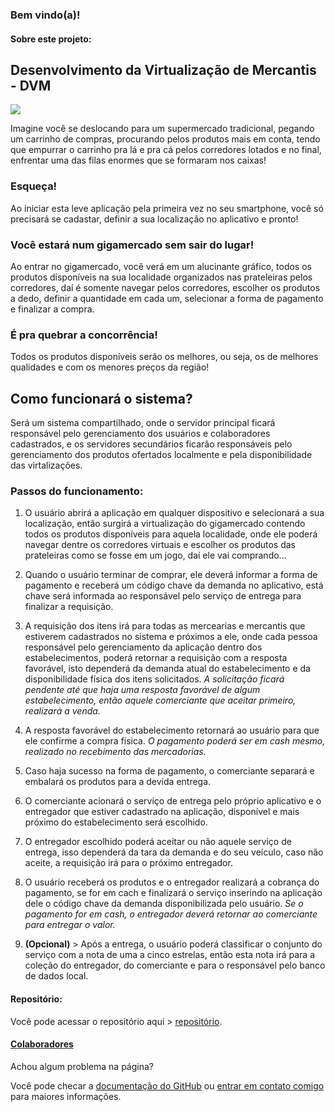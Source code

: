 ### Bem vindo(a)!

#### Sobre este projeto:

## Desenvolvimento da Virtualização de Mercantis - DVM

![](https://tecnologiasemsegredos.files.wordpress.com/2011/01/virtualizacao.png)

Imagine você se deslocando para um supermercado tradicional, pegando um carrinho de compras, procurando pelos produtos mais em conta, tendo que empurrar o carrinho pra lá e pra cá pelos corredores lotados e no final, enfrentar uma das filas enormes que se formaram nos caixas!

### Esqueça!

Ao iniciar esta leve aplicação pela primeira vez no seu smartphone, você só precisará se cadastar, definir a sua localização no aplicativo e pronto!

### Você estará num gigamercado sem sair do lugar!

Ao entrar no gigamercado, você verá em um alucinante gráfico, todos os produtos disponíveis na sua localidade organizados nas prateleiras pelos corredores, daí é somente navegar pelos corredores, escolher os produtos a dedo, definir a quantidade em cada um, selecionar a forma de pagamento e finalizar a compra.

### É pra quebrar a concorrência!

Todos os produtos disponíveis serão os melhores, ou seja, os de melhores qualidades e com os menores preços da região!

## Como funcionará o sistema?
Será um sistema compartilhado, onde o servidor principal ficará responsável pelo gerenciamento dos usuários e colaboradores cadastrados, e os servidores secundários ficarão responsáveis pelo gerenciamento dos produtos ofertados localmente e pela disponibilidade das virtalizações.

### **Passos do funcionamento:**

1. O usuário abrirá a aplicação em qualquer dispositivo e selecionará a sua localização, então surgirá a virtualização do gigamercado contendo todos os produtos disponíveis para aquela localidade, onde ele poderá navegar dentre os corredores virtuais e escolher os produtos das prateleiras como se fosse em um jogo, daí ele vai comprando...

2. Quando o usuário terminar de comprar, ele deverá informar a forma de pagamento e receberá um código chave da demanda no aplicativo, está chave será informada ao responsável pelo serviço de entrega para finalizar a requisição.

3. A requisição dos itens irá para todas as mercearias e mercantis que estiverem cadastrados no sistema e próximos a ele, onde cada pessoa responsável pelo gerenciamento da aplicação dentro dos estabelecimentos, poderá retornar a requisição com a resposta favorável, isto dependerá da demanda atual do estabelecimento e da disponibilidade física dos itens solicitados. _A solicitação ficará pendente até que haja uma resposta favorável de algum estabelecimento, então aquele comerciante que aceitar primeiro, realizará a venda._

4. A resposta favorável do estabelecimento retornará ao usuário para que ele confirme a compra física. _O pagamento poderá ser em cash mesmo, realizado no recebimento das mercadorias._

5. Caso haja sucesso na forma de pagamento, o comerciante separará e embalará os produtos para a devida entrega.

6. O comerciante acionará o serviço de entrega pelo próprio aplicativo e o entregador que estiver cadastrado na aplicação, disponível e mais próximo do estabelecimento será escolhido.

7. O entregador escolhido poderá aceitar ou não aquele serviço de entrega, isso dependerá da tara da demanda e do seu veículo, caso não aceite, a requisição irá para o próximo entregador.

8. O usuário receberá os produtos e o entregador realizará a cobrança do pagamento, se for em cach e finalizará o serviço inserindo na aplicação dele o código chave da demanda disponibilizada pelo usuário. _Se o pagamento for em cash, o entregador deverá retornar ao comerciante para entregar o valor._

9. **(Opcional)** > Após a entrega, o usuário poderá classificar o conjunto do serviço com a nota de uma a cinco estrelas, então esta nota irá para a coleção do entregador, do comerciante e para o responsável pelo banco de dados local.


#### **Repositório:**
Você pode acessar o repositório aqui > [repositório](https://github.com/csviana/DVM).

#### **[Colaboradores](https://github.com/csviana/DVM/settings/collaboration)**

Achou algum problema na página?

Você pode checar a [documentação do GitHub](https://help.github.com/categories/github-pages-basics/) ou [entrar em contato comigo](https://www.facebook.com/cleirton.viana) para maiores informações.
